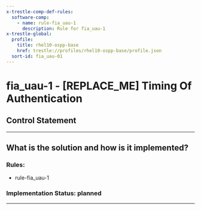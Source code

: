 ```yaml
---
x-trestle-comp-def-rules:
  software-comp:
    - name: rule-fia_uau-1
      description: Rule for fia_uau-1
x-trestle-global:
  profile:
    title: rhel10-ospp-base
    href: trestle://profiles/rhel10-ospp-base/profile.json
  sort-id: fia_uau-01
---
```


# fia_uau-1 - \[REPLACE_ME\] Timing Of Authentication

## Control Statement

______________________________________________________________________

## What is the solution and how is it implemented?

<!-- For implementation status enter one of: implemented, partial, planned, alternative, not-applicable -->

<!-- Note that the list of rules under ### Rules: is read-only and changes will not be captured after assembly to JSON -->

<!-- Add control implementation description here for control: fia_uau-1 -->

### Rules:

  - rule-fia_uau-1

### Implementation Status: planned

______________________________________________________________________
